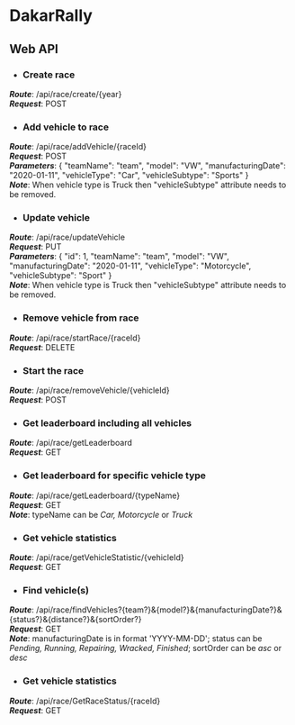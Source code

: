 # DakarRally

## Web API

+ ### Create race
***Route***: /api/race/create/{year}  
***Request***: POST

+ ### Add vehicle to race
***Route***: /api/race/addVehicle/{raceId}  
***Request***: POST  
***Parameters***:
{
    "teamName": "team",
    "model": "VW",
    "manufacturingDate": "2020-01-11",
    "vehicleType": "Car",
    "vehicleSubtype": "Sports"
}  
***Note***: When vehicle type is Truck then "vehicleSubtype" attribute needs to be removed.

+ ### Update vehicle
***Route***: /api/race/updateVehicle  
***Request***: PUT  
***Parameters***:
{
    "id": 1,
    "teamName": "team",
    "model": "VW",
    "manufacturingDate": "2020-01-11",
    "vehicleType": "Motorcycle",
    "vehicleSubtype": "Sport"
}  
***Note***: When vehicle type is Truck then "vehicleSubtype" attribute needs to be removed.  

+ ### Remove vehicle from race
***Route***: /api/race/startRace/{raceId}  
***Request***: DELETE  


+ ### Start the race
***Route***: /api/race/removeVehicle/{vehicleId}  
***Request***: POST  

+ ### Get leaderboard including all vehicles
***Route***: /api/race/getLeaderboard  
***Request***: GET  

+ ### Get leaderboard for specific vehicle type
***Route***: /api/race/getLeaderboard/{typeName}  
***Request***: GET  
***Note***: typeName can be *Car, Motorcycle* or *Truck*

+ ### Get vehicle statistics
***Route***: /api/race/getVehicleStatistic/{vehicleId}  
***Request***: GET  


+ ### Find vehicle(s)
***Route***: /api/race/findVehicles?{team?}&{model?}&{manufacturingDate?}&{status?}&{distance?}&{sortOrder?}  
***Request***: GET  
***Note***: manufacturingDate is in format 'YYYY-MM-DD'; status can be *Pending, Running, Repairing, Wracked, Finished*; sortOrder can be *asc* or *desc*

+ ### Get vehicle statistics
***Route***: /api/race/GetRaceStatus/{raceId}  
***Request***: GET  
